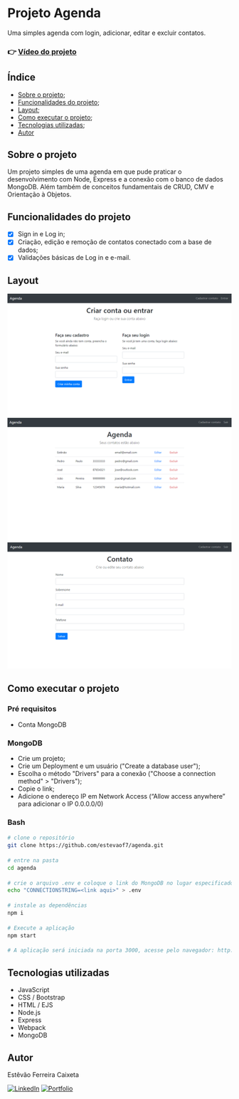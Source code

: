 # Projeto Agenda
Uma simples agenda com login, adicionar, editar e excluir contatos.

### 👉 [Vídeo do projeto](https://youtu.be/aG6yPrYZAs4)

## Índice
- [Sobre o projeto](#sobre-o-projeto);
- [Funcionalidades do projeto](#funcionalidades-do-projeto);
- [Layout](#layout);
- [Como executar o projeto](#como-executar-o-projeto);
- [Tecnologias utilizadas](#tecnologias-utilizadas);
- [Autor](#autor)

## Sobre o projeto
Um projeto simples de uma agenda em que pude praticar o desenvolvimento com Node, Express e a conexão com o banco de dados MongoDB. Além também de conceitos fundamentais de CRUD, CMV e Orientação à Objetos.

## Funcionalidades do projeto
- [x] Sign in e Log in;
- [x] Criação, edição e remoção de contatos conectado com a base de dados;
- [x] Validações básicas de Log in e e-mail.

## Layout
![Imagem Log in](./frontend/assets/img/Agenda1.png)
![Imagem Página inicial](./frontend/assets/img/Agenda2.png)
![Imagem Cadastrar Contato](./frontend/assets/img/Agenda3.png)

## Como executar o projeto

### Pré requisitos
- Conta MongoDB

### MongoDB
- Crie um projeto;
- Crie um Deployment e um usuário ("Create a database user");
- Escolha o método "Drivers" para a conexão ("Choose a connection method" > "Drivers");
- Copie o link;
- Adicione o endereço IP em Network Access (“Allow access anywhere” para adicionar o IP 0.0.0.0/0)

### Bash
```bash
# clone o repositório
git clone https://github.com/estevaof7/agenda.git

# entre na pasta
cd agenda

# crie o arquivo .env e coloque o link do MongoDB no lugar especificado
echo "CONNECTIONSTRING=<link aqui>" > .env

# instale as dependências
npm i

# Execute a aplicação
npm start

# A aplicação será iniciada na porta 3000, acesse pelo navegador: http://localhost:3000
```

## Tecnologias utilizadas
- JavaScript
- CSS / Bootstrap
- HTML / EJS
- Node.js
- Express
- Webpack
- MongoDB

## Autor
Estêvão Ferreira Caixeta

[![LinkedIn](https://img.shields.io/badge/LinkedIn-0077B5?style=for-the-badge&logo=linkedin&logoColor=white)](https://www.linkedin.com/in/estevaof7/)
[![Portfolio](https://img.shields.io/badge/Portfolio-FF5722?style=for-the-badge&logo=todoist&logoColor=white)](https://eng-portfolio-xi.vercel.app/) 
